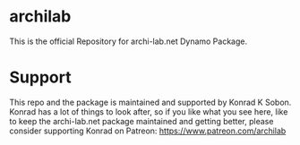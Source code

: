 # archilab
This is the official Repository for archi-lab.net Dynamo Package.

# Support
This repo and the package is maintained and supported by Konrad K Sobon. Konrad has a lot of things to look after, so if you like what you see here, like to keep the archi-lab.net package maintained and getting better, please consider supporting Konrad on Patreon: https://www.patreon.com/archilab 
